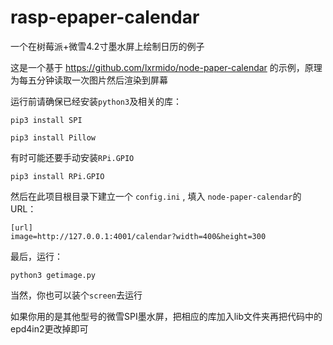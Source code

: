 # rasp-epaper-calendar

一个在树莓派+微雪4.2寸墨水屏上绘制日历的例子

这是一个基于 https://github.com/lxrmido/node-paper-calendar 的示例，原理为每五分钟读取一次图片然后渲染到屏幕

运行前请确保已经安装`python3`及相关的库：

`pip3 install SPI`

`pip3 install Pillow`

有时可能还要手动安装`RPi.GPIO`

`pip3 install RPi.GPIO`

然后在此项目根目录下建立一个 `config.ini` , 填入 `node-paper-calendar`的URL：

```
[url]
image=http://127.0.0.1:4001/calendar?width=400&height=300
```

最后，运行：

`python3 getimage.py`

当然，你也可以装个`screen`去运行

如果你用的是其他型号的微雪SPI墨水屏，把相应的库加入lib文件夹再把代码中的epd4in2更改掉即可